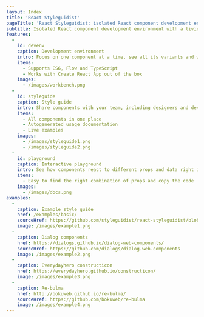 ```yaml
---
layout: Index
title: 'React Styleguidist'
pageTitle: 'React Styleguidist: isolated React component development environment with a living style guide'
subtitle: Isolated React component development environment with a living style guide
features:
  -
    id: devenv
    caption: Development environment
    intro: Focus on one component at a time, see all its variants and work faster with hot reload
    items:
      - Supports ES6, Flow and TypeScript
      - Works with Create React App out of the box
    images:
      - /images/workbench.png
  -
    id: styleguide
    caption: Style guide
    intro: Share components with your team, including designers and developers
    items:
      - All components in one place
      - Autogenerated usage documentation
      - Live examples
    images:
      - /images/styleguide1.png
      - /images/styleguide2.png
  -
    id: playground
    caption: Interactive playground
    intro: See how components react to different props and data right in the browser
    items:
      - Easy to find the right combination of props and copy the code
    images:
      - /images/docs.png
examples:
  -
    caption: Example style guide
    href: /examples/basic/
    sourceHref: https://github.com/styleguidist/react-styleguidist/blob/master/examples/basic
    image: /images/example1.png
  -
    caption: Dialog components
    href: https://dialogs.github.io/dialog-web-components/
    sourceHref: https://github.com/dialogs/dialog-web-components
    image: /images/example2.png
  -
    caption: Everydayhero constructicon
    href: https://everydayhero.github.io/constructicon/
    image: /images/example3.png
  -
    caption: Re-bulma
    href: http://bokuweb.github.io/re-bulma/
    sourceHref: https://github.com/bokuweb/re-bulma
    image: /images/example4.png
---
```

